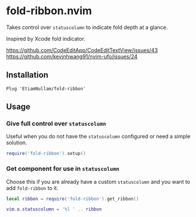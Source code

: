# fold-ribbon.nvim

Takes control over `statuscolumn` to indicate fold depth at a glance.

Inspired by Xcode fold indicator.

https://github.com/CodeEditApp/CodeEditTextView/issues/43
https://github.com/kevinhwang91/nvim-ufo/issues/24

## Installation

```vim
Plug 'EtiamNullam/fold-ribbon'
```

## Usage

### Give full control over `statuscolumn`

Useful when you do not have the `statuscolumn` configured or need a simple solution.

```lua
require('fold-ribbon').setup()
```

### Get component for use in `statuscolumn`

Choose this if you are already have a custom `statuscolumn` and you want to add `fold-ribbon` to it.

```lua
local ribbon = require('fold-ribbon').get_ribbon()

vim.o.statuscolumn = '%l ' .. ribbon
```

